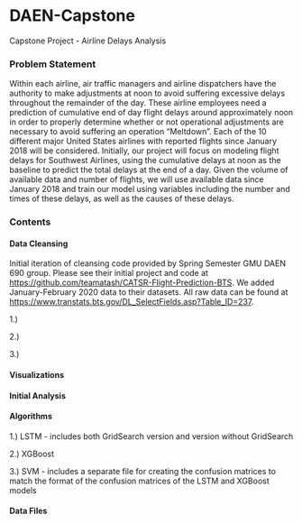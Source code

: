 # DAEN-Capstone
Capstone Project - Airline Delays Analysis

### Problem Statement
Within each airline, air traffic managers and airline dispatchers have the authority to make adjustments at noon to avoid suffering excessive delays throughout the remainder of the day. These airline employees need a prediction of cumulative end of day flight delays around approximately noon in order to properly determine whether or not operational adjustments are necessary to avoid suffering an operation “Meltdown”.  Each of the 10 different major United States airlines with reported flights since January 2018 will be considered. Initially, our project will focus on modeling flight delays for Southwest Airlines, using the cumulative delays at noon as the baseline to predict the total delays at the end of a day. Given the volume of available data and number of flights, we will use available data since January 2018 and train our model using variables including the number and times of these delays, as well as the causes of these delays. 

### Contents
#### Data Cleansing
Initial iteration of cleansing code provided by Spring Semester GMU DAEN 690 group. Please see their initial project and code at https://github.com/teamatash/CATSR-Flight-Prediction-BTS.
We added January-February 2020 data to their datasets. All raw data can be found at https://www.transtats.bts.gov/DL_SelectFields.asp?Table_ID=237.

1.) 

2.) 

3.) 

#### Visualizations

#### Initial Analysis

#### Algorithms

1.) LSTM - includes both GridSearch version and version without GridSearch

2.) XGBoost

3.) SVM - includes a separate file for creating the confusion matrices to match the format of the confusion matrices of the LSTM and XGBoost models


#### Data Files





